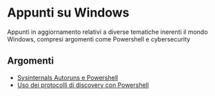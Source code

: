 # Appunti su Windows

Appunti in aggiornamento relativi a diverse tematiche inerenti il mondo Windows, compresi argomenti come Powershell e cybersecurity

## Argomenti

- [Sysinternals Autoruns e Powershell](AutorunsPowershell.md)
- [Uso dei protocolli di discovery con Powershell](PSDiscoveryProtocol.md)